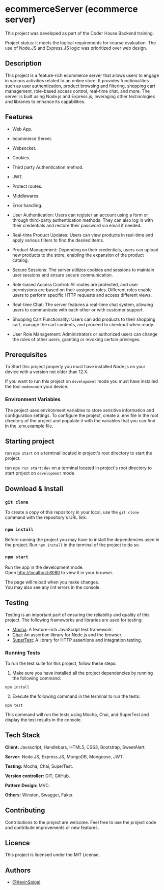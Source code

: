 # ecommerceServer (ecommerce server)

This project was developed as part of the Coder House Backend training.

Project status: it meets the logical requirements for course evaluation.
The use of Node.JS and Express.JS logic was prioritized over web design.

## Description

This project is a feature-rich ecommerce server that allows users to engage in various activities related to an online store. It provides functionalities such as user authentication, product browsing and filtering, shopping cart management, role-based access control, real-time chat, and more. The server is built using Node.js and Express.js, leveraging other technologies and libraries to enhance its capabilities.

## Features

- Web App.
- ecommerce Server.
- Websocket.
- Cookies.
- Third party Authentication method.
- JWT.
- Protect routes.
- Middlewares.
- Error handling.

- User Authentication: Users can register an account using a form or through third-party authentication methods. They can also log in with their credentials and restore their password via email if needed.
- Real-time Product Updates: Users can view products in real-time and apply various filters to find the desired items.
- Product Management: Depending on their credentials, users can upload new products to the store, enabling the expansion of the product catalog.
- Secure Sessions: The server utilizes cookies and sessions to maintain user sessions and ensure secure communication.
- Role-based Access Control: All routes are protected, and user permissions are based on their assigned roles. Different roles enable users to perform specific HTTP requests and access different views.
- Real-time Chat: The server features a real-time chat system, allowing users to communicate with each other or with customer support.
- Shopping Cart Functionality: Users can add products to their shopping cart, manage the cart contents, and proceed to checkout when ready.
- User Role Management: Administrators or authorized users can change the roles of other users, granting or revoking certain privileges.

## Prerequisites

To Start this project properly you must have installed Node js on your device with a version not older than 12.X.

If you want to run this project on `development` mode you must have installed the tool `nodemon`on your device.

### Environment Variables

The project uses environment variables to store sensitive information and configuration settings. To configure the project, create a .env file in the root directory of the project and populate it with the variables that you can find in the .env.example file.

## Starting project

run `npm start` on a terminal located in project's root directory to start the project.

run `npm run start:dev` on a terminal located in project's root directory to start project on `development` mode.

## Download & Install

### `git clone`

To create a copy of this repository in your local, use the `git clone` command with the repository's URL link.

### `npm install`

Before running the project you may have to install the dependencies used in the project.
Run `npm install` in the terminal of the project to do so.

### `npm start`

Run the app in the development mode.\
Open [http://localhost:8080](http://localhost:8080) to view it in your browser.

The page will reload when you make changes.\
You may also see any lint errors in the console.

## Testing

Testing is an important part of ensuring the reliability and quality of this project. The following frameworks and libraries are used for testing:

- [Mocha](https://mochajs.org/): A feature-rich JavaScript test framework.
- [Chai](https://chaijs.com/): An assertion library for Node.js and the browser.
- [SuperTest](https://github.com/visionmedia/supertest): A library for HTTP assertions and integration testing.

### Running Tests

To run the test suite for this project, follow these steps:

1. Make sure you have installed all the project dependencies by running the following command:

`npm install`

2. Execute the following command in the terminal to run the tests:

`npm test`

This command will run the tests using Mocha, Chai, and SuperTest and display the test results in the console.

## Tech Stack

**Client:** Javascript, Handlebars, HTML5, CSS3, Bootstrap, SweetAlert.

**Server:** Node.JS, Express.JS, MongoDB, Mongoose, JWT.

**Testing:** Mocha, Chai, SuperTest.

**Version controller:** GIT, GitHub.

**Pattern Design:** MVC.

**Others:** Winston, Swagger, Faker.

## Contributing

Contributions to the project are welcome. Feel free to use the project code and contribute improvements or new features.

## Licence

This project is licensed under the MIT License.

## Authors

- [@KevinSpigel](https://github.com/KevinSpigel)
